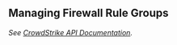 ## Managing Firewall Rule Groups

_See [CrowdStrike API Documentation](https://falcon.crowdstrike.com/support/documentation/107/falcon-firewall-management-apis)._